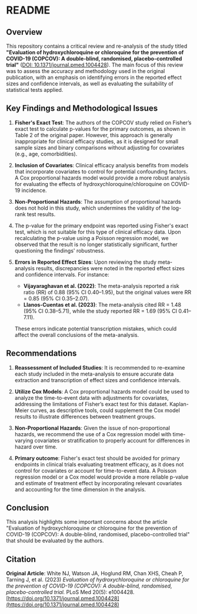 # README

## Overview

This repository contains a critical review and re-analysis of the study titled **"Evaluation of hydroxychloroquine or chloroquine for the prevention of COVID-19 (COPCOV): A double-blind, randomised, placebo-controlled trial"** ([DOI: 10.1371/journal.pmed.1004428](https://doi.org/10.1371/journal.pmed.1004428)). The main focus of this review was to assess the accuracy and methodology used in the original publication, with an emphasis on identifying errors in the reported effect sizes and confidence intervals, as well as evaluating the suitability of statistical tests applied.

## Key Findings and Methodological Issues

1. **Fisher's Exact Test**: The authors of the COPCOV study relied on Fisher’s exact test to calculate p-values for the primary outcomes, as shown in Table 2 of the original paper. However, this approach is generally inappropriate for clinical efficacy studies, as it is designed for small sample sizes and binary comparisons without adjusting for covariates (e.g., age, comorbidities). 

2. **Inclusion of Covariates**: Clinical efficacy analysis benefits from models that incorporate covariates to control for potential confounding factors. A Cox proportional hazards model would provide a more robust analysis for evaluating the effects of hydroxychloroquine/chloroquine on COVID-19 incidence.

3. **Non-Proportional Hazards**: The assumption of proportional hazards does not hold in this study, which undermines the validity of the log-rank test results.

4. The p-value for the primary endpoint was reported using Fisher's exact test, which is not suitable for this type of clinical efficacy data. Upon recalculating the p-value using a Poisson regression model, we observed that the result is no longer statistically significant, further questioning the findings' robustness.

5. **Errors in Reported Effect Sizes**: Upon reviewing the study meta-analysis results, discrepancies were noted in the reported effect sizes and confidence intervals. For instance:
   - **Vijayaraghavan et al. (2022)**: The meta-analysis reported a risk ratio (RR) of 0.88 (95% CI 0.40–1.95), but the original values were RR = 0.85 (95% CI 0.35–2.07).
   - **Llanos-Cuentas et al. (2023)**: The meta-analysis cited RR = 1.48 (95% CI 0.38–5.71), while the study reported RR = 1.69 (95% CI 0.41–7.11).
  
   
   These errors indicate potential transcription mistakes, which could affect the overall conclusions of the meta-analysis.

## Recommendations

1. **Reassessment of Included Studies**: It is recommended to re-examine each study included in the meta-analysis to ensure accurate data extraction and transcription of effect sizes and confidence intervals.
   
2. **Utilize Cox Models**: A Cox proportional hazards model could be used to analyze the time-to-event data with adjustments for covariates, addressing the limitations of Fisher’s exact test for this dataset. Kaplan-Meier curves, as descriptive tools, could supplement the Cox model results to illustrate differences between treatment groups.

3. **Non-Proportional Hazards**: Given the issue of non-proportional hazards, we recommend the use of a Cox regression model with time-varying covariates or stratification to properly account for differences in hazard over time.

4. **Primary outcome**: Fisher's exact test should be avoided for primary endpoints in clinical trials evaluating treatment efficacy, as it does not control for covariates or account for time-to-event data. A Poisson regression model or a Cox model would provide a more reliable p-value and estimate of treatment effect by incorporating relevant covariates and accounting for the time dimension in the analysis.


## Conclusion

This analysis highlights some important concerns about the article "Evaluation of hydroxychloroquine or chloroquine for the prevention of COVID-19 (COPCOV): A double-blind, randomised, placebo-controlled trial" that should be evaluated by the authors.

## Citation

**Original Article**: White NJ, Watson JA, Hoglund RM, Chan XHS, Cheah P, Tarning J, et al. (2023) *Evaluation of hydroxychloroquine or chloroquine for the prevention of COVID-19 (COPCOV): A double-blind, randomised, placebo-controlled trial.* PLoS Med 20(5): e1004428. [https://doi.org/10.1371/journal.pmed.1004428](https://doi.org/10.1371/journal.pmed.1004428)
